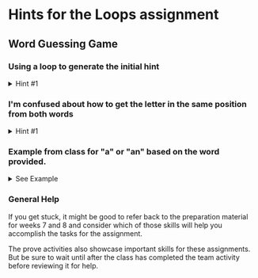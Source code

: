 # Hints for the Loops assignment
## Word Guessing Game

### Using a loop to generate the initial hint
<details><summary>Hint #1</summary><p>

Use a loop to print one underscore for each letter.
For more guidance on generating hints refer back to the Team Activity for Week 8. NOTE: If the class has not completed the team activity yet, do not read through it until after the team activity has been completed.

</p></details>

### I'm confused about how to get the letter in the same position from both words

<details><summary>Hint #1</summary><p>
Remember that the index represents the position of a character in a string.

```python
word = "donut"

# You can access the first letter using the index of 0
# To do this, you use the string or variable containing a string followed by square brackets with the index inisde of it. Like:
print(word[0])          # Output: d

# You can also store that character in a separate variable if you would like
letter = word[0]
print(letter)           # Output: d
```

<details><summary>Hint #2</summary><p>

The index doesn't have to be specified, it can be in a variable

```python
index = 0
word = "donut"
letter = word[index]
print(letter)           # Output: d

# The word "example" has 5 letters in it. We can discover the number of letters using the len function
length = len(word)
print(f'{word} has {length} letters')

# Because the index starts counting at 0, to get the last letter we use the index of 4
last_letter = word[4]
print(last_letter)      # Output: t

# Note that if you try to access the letter at position 5, the code will throw an error.
# last_letter = word[5] will throw an index out of range error.
```

<details><summary>Hint #3</summary><p>

```python
# Use the range function together with a for loop to access the index of each letter in a word

# If you don't remember the range function review the preparation material for week 8

# When you give the range function one parameter, then it will count up from 0 to the number before the number provided. So we can use the len function to get the right number of letters in the word.

# Put them all together and each letter will be printed on a separate line.
word = "donut"
for index in range(len(word)):
    letter = word[index]
    print(letter)
```

<details><summary>Hint #4</summary><p>

Because you are requiring the user's guess to have the same number of letters as the secret word, index in the loop above can be used to get the letter at the same position in both the guess and the secret word.

<details><summary>Hint #5</summary><p>

You don't need multiple for loops to make this work. One for loop using `for index in range(len(word)):` gets you the index. You will use that index inside this one for loop to retreive the letter for the guess, and use the same index again to get the letter from the secret word.

</p></details>
</p></details>
</p></details>
</p></details>
</p></details>

### Example from class for "a" or "an" based on the word provided.

<details><summary>See Example</summary><p>

```python
vowels = "aeiou"
noun = input("Please enter a noun? ")
article = 'a'
letter = noun[0]
print(noun[0])
if letter in vowels:
    article = "an"
print(f'You chose {article} {noun}')
```

</p></details>

### General Help

If you get stuck, it might be good to refer back to the preparation material for weeks 7 and 8 and consider which of those skills will help you accomplish the tasks for the assignment.

The prove activities also showcase important skills for these assignments. But be sure to wait until after the class has completed the team activity before reviewing it for help.

